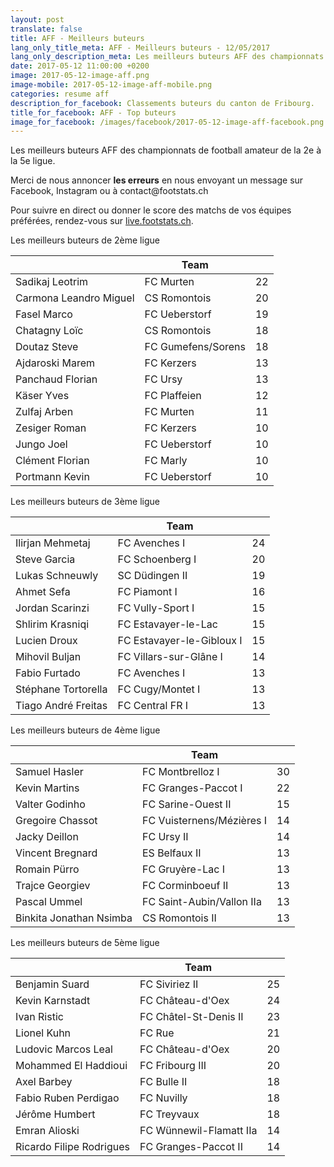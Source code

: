 ```yaml
---
layout: post
translate: false
title: AFF - Meilleurs buteurs
lang_only_title_meta: AFF - Meilleurs buteurs - 12/05/2017
lang_only_description_meta: Les meilleurs buteurs AFF des championnats de football amateur de la 2e à la 5e ligue - 12/05/2017
date: 2017-05-12 11:00:00 +0200
image: 2017-05-12-image-aff.png
image-mobile: 2017-05-12-image-aff-mobile.png
categories: resume aff
description_for_facebook: Classements buteurs du canton de Fribourg.
title_for_facebook: AFF - Top buteurs
image_for_facebook: /images/facebook/2017-05-12-image-aff-facebook.png
---
```

<p>Les meilleurs buteurs AFF des championnats de football amateur de la 2e à la 5e ligue.</p>
<p>Merci de nous annoncer <b>les erreurs</b> en nous envoyant un message sur Facebook, Instagram ou à contact@footstats.ch</p>
<p>Pour suivre en direct ou donner le score des matchs de vos équipes préférées, rendez-vous sur <a href='http://live.footstats.ch'>live.footstats.ch</a>.</p>

<p>Les meilleurs buteurs de 2ème ligue</p><table class="table"><thead><tr><th><i class="fa fa-male"></i></th><th>Team</th><th><i class="fa fa-futbol-o"></i></th></tr></thead><tbody><tr><td>Sadikaj Leotrim</td><td>FC Murten</td><td>22</td></tr><tr><td>Carmona Leandro Miguel</td><td>CS Romontois</td><td>20</td></tr><tr><td>Fasel Marco</td><td>FC Ueberstorf</td><td>19</td></tr><tr><td>Chatagny Loïc</td><td>CS Romontois</td><td>18</td></tr><tr><td>Doutaz Steve</td><td>FC Gumefens/Sorens</td><td>18</td></tr><tr><td>Ajdaroski Marem</td><td>FC Kerzers</td><td>13</td></tr><tr><td>Panchaud Florian</td><td>FC Ursy</td><td>13</td></tr><tr><td>Käser Yves</td><td>FC Plaffeien</td><td>12</td></tr><tr><td>Zulfaj Arben</td><td>FC Murten</td><td>11</td></tr><tr><td>Zesiger Roman</td><td>FC Kerzers</td><td>10</td></tr><tr><td>Jungo Joel</td><td>FC Ueberstorf</td><td>10</td></tr><tr><td>Clément Florian</td><td>FC Marly</td><td>10</td></tr><tr><td>Portmann Kevin</td><td>FC Ueberstorf</td><td>10</td></tr></tbody></table><p>Les meilleurs buteurs de 3ème ligue</p><table class="table"><thead><tr><th><i class="fa fa-male"></i></th><th>Team</th><th><i class="fa fa-futbol-o"></i></th></tr></thead><tbody><tr><td>Ilirjan Mehmetaj</td><td>FC Avenches I</td><td>24</td></tr><tr><td>Steve Garcia</td><td>FC Schoenberg I</td><td>20</td></tr><tr><td>Lukas Schneuwly</td><td>SC Düdingen II</td><td>19</td></tr><tr><td>Ahmet Sefa</td><td>FC Piamont I</td><td>16</td></tr><tr><td>Jordan Scarinzi</td><td>FC Vully-Sport I</td><td>15</td></tr><tr><td>Shlirim Krasniqi</td><td>FC Estavayer-le-Lac</td><td>15</td></tr><tr><td>Lucien Droux</td><td>FC Estavayer-le-Gibloux I</td><td>15</td></tr><tr><td>Mihovil Buljan</td><td>FC Villars-sur-Glâne I</td><td>14</td></tr><tr><td>Fabio Furtado</td><td>FC Avenches I</td><td>13</td></tr><tr><td>Stéphane Tortorella</td><td>FC Cugy/Montet I</td><td>13</td></tr><tr><td>Tiago André Freitas</td><td>FC Central FR I</td><td>13</td></tr></tbody></table><p>Les meilleurs buteurs de 4ème ligue</p><table class="table"><thead><tr><th><i class="fa fa-male"></i></th><th>Team</th><th><i class="fa fa-futbol-o"></i></th></tr></thead><tbody><tr><td>Samuel Hasler</td><td>FC Montbrelloz I</td><td>30</td></tr><tr><td>Kevin Martins</td><td>FC Granges-Paccot I</td><td>22</td></tr><tr><td>Valter Godinho</td><td>FC Sarine-Ouest II</td><td>15</td></tr><tr><td>Gregoire Chassot</td><td>FC Vuisternens/Mézières I</td><td>14</td></tr><tr><td>Jacky Deillon</td><td>FC Ursy II</td><td>14</td></tr><tr><td>Vincent Bregnard</td><td>ES Belfaux II</td><td>13</td></tr><tr><td>Romain Pürro</td><td>FC Gruyère-Lac I</td><td>13</td></tr><tr><td>Trajce Georgiev</td><td>FC Corminboeuf II</td><td>13</td></tr><tr><td>Pascal Ummel</td><td>FC Saint-Aubin/Vallon IIa</td><td>13</td></tr><tr><td>Binkita Jonathan Nsimba</td><td>CS Romontois II</td><td>13</td></tr></tbody></table><p>Les meilleurs buteurs de 5ème ligue</p><table class="table"><thead><tr><th><i class="fa fa-male"></i></th><th>Team</th><th><i class="fa fa-futbol-o"></i></th></tr></thead><tbody><tr><td>Benjamin Suard</td><td>FC Siviriez II</td><td>25</td></tr><tr><td>Kevin Karnstadt</td><td>FC Château-d'Oex</td><td>24</td></tr><tr><td>Ivan Ristic</td><td>FC Châtel-St-Denis II</td><td>23</td></tr><tr><td>Lionel Kuhn</td><td>FC Rue</td><td>21</td></tr><tr><td>Ludovic Marcos Leal</td><td>FC Château-d'Oex</td><td>20</td></tr><tr><td>Mohammed El Haddioui</td><td>FC Fribourg III</td><td>20</td></tr><tr><td>Axel Barbey</td><td>FC Bulle II</td><td>18</td></tr><tr><td>Fabio Ruben Perdigao</td><td>FC Nuvilly</td><td>18</td></tr><tr><td>Jérôme Humbert</td><td>FC Treyvaux</td><td>18</td></tr><tr><td>Emran Alioski</td><td>FC Wünnewil-Flamatt IIa</td><td>14</td></tr><tr><td>Ricardo Filipe Rodrigues</td><td>FC Granges-Paccot II</td><td>14</td></tr></tbody></table>